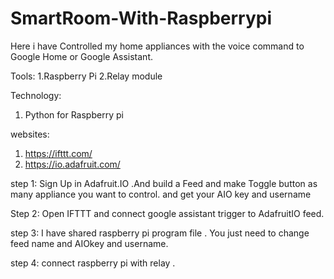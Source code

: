 # SmartRoom-With-Raspberrypi
Here i have Controlled my home appliances with the voice command to Google Home or Google Assistant.

Tools:
1.Raspberry Pi
2.Relay module

Technology:
1. Python for Raspberry pi

websites:
1. https://ifttt.com/
2. https://io.adafruit.com/


step 1:
Sign Up in Adafruit.IO .And build a Feed and make Toggle button as many appliance you want to control.
and get your AIO key and username

Step 2:
Open IFTTT and connect google assistant trigger to AdafruitIO feed.

step 3:
I have shared raspberry pi program file . You just need to change feed name and AIOkey and username.

step 4:
connect raspberry pi with relay .
